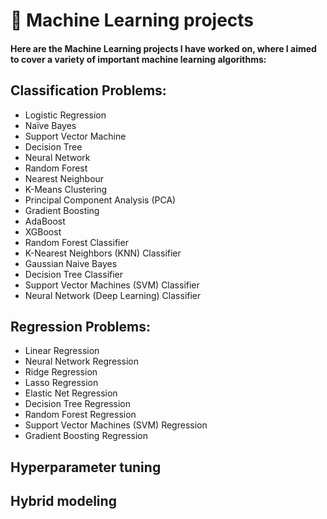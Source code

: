 # 🚀 Machine Learning projects

<h4>Here are the Machine Learning projects I have worked on, where I aimed to cover a variety of important machine learning algorithms: </h4>

## Classification Problems:

<ul>
<li>Logistic Regression</li>
<li>Naïve Bayes</li>
<li>Support Vector Machine</li>
<li>Decision Tree</li>
<li>Neural Network</li>
<li>Random Forest</li>
<li>Nearest Neighbour</li>
<li>K-Means Clustering</li>
<li>Principal Component Analysis (PCA)</li>
<li>Gradient Boosting</li>
<li>AdaBoost</li>
<li>XGBoost</li>
<li>Random Forest Classifier</li>
<li>K-Nearest Neighbors (KNN) Classifier</li>
<li>Gaussian Naive Bayes</li>
<li>Decision Tree Classifier</li>
<li>Support Vector Machines (SVM) Classifier</li>
<li>Neural Network (Deep Learning) Classifier</li>
</ul>

## Regression Problems:

<ul>
<li>Linear Regression</li>
<li>Neural Network Regression</li>
<li>Ridge Regression</li>
<li>Lasso Regression</li>
<li>Elastic Net Regression</li>
<li>Decision Tree Regression</li>
<li>Random Forest Regression</li>
<li>Support Vector Machines (SVM) Regression</li>
<li>Gradient Boosting Regression</li>

</ul>

## Hyperparameter tuning

## Hybrid modeling



